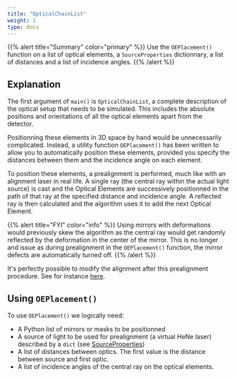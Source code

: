 ```yaml
---
title: "OpticalChainList"
weight: 1
type: docs
---
```


{{% alert title="Summary" color="primary" %}}
Use the `OEPlacement()` function on a list of optical elements, a `SourceProperties` dictionnary, a list of distances and a list of incidence angles.
{{% /alert %}}

## Explanation
The first argument of `main()` is `OpticalChainList`, a complete description of the optical setup that needs to be simulated. This includes the absolute positions and orientations of all the optical elements apart from the detector.

Positionning these elements in 3D space by hand would be unnecessarily complicated. Instead, a utility function `OEPlacement()` has been written to allow you to automatically position these elements, provided you specify the distances between them and the incidence angle on each element.

To position these elements, a prealignment is performed, much like with an alignment laser in real life. A single ray (the central ray within the actual light source) is cast and the Optical Elements are successively positionned in the path of that ray at the specified distance and incidence angle. A reflected ray is then calculated and the algorithm uses it to add the next Optical Element.

{{% alert title="FYI" color="info" %}}
Using mirrors with deformations would previously skew the algorithm as the central ray would get randomly reflected by the deformation in the center of the mirror. This is no longer and issue as during prealignment in the `OEPlacement()` function, the mirror defects are automatically turned off.
{{% /alert %}}

It's perfectly possible to modify the alignment after this prealignment procedure. See for instance [here](/examples/config_2toroidals_f-x-f/).

## Using `OEPlacement()`

To use `OEPlacement()` we logically need:
 - A Python list of mirrors or masks to be positionned
 - A source of light to be used for prealignment (a virtual HeNe laser) described by a `dict` (see [SourceProperties](/usage/mainargs/sourceproperties/))
 - A list of distances between optics. The first value is the distance between source and first optic.
 - A list of incidence angles of the central ray on the optical elements.
